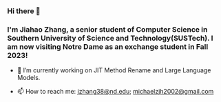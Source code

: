 ### Hi there 👋
### I'm Jiahao Zhang, a senior student of Computer Science in Southern University of Science and Technology(SUSTech). I am now visiting Notre Dame as an exchange student in Fall 2023!

<!--
**MichaelZhangJiahao/MichaelZhangJiahao** is a ✨ _special_ ✨ repository because its `README.md` (this file) appears on your GitHub profile.

Here are some ideas to get you started:

- 🔭 I’m currently working on ...
- 👯 I’m looking to collaborate on ...
- 🤔 I’m looking for help with ...
- 💬 Ask me about ...
- 😄 Pronouns: ...
- ⚡ Fun fact: ...
-->

- 🌱 I’m currently working on JIT Method Rename and Large Language Models.

- 📫 How to reach me: jzhang38@nd.edu; michaelzjh2002@gmail.com

<!--
![Michael's GitHub stats](https://github-readme-stats.vercel.app/api?username=MichaelZhangJiahao&show_icons=true&theme=radical)
-->
